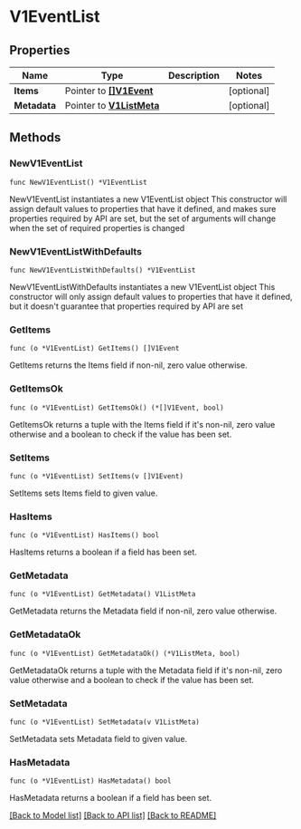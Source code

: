 # V1EventList

## Properties

Name | Type | Description | Notes
------------ | ------------- | ------------- | -------------
**Items** | Pointer to [**[]V1Event**](V1Event.md) |  | [optional] 
**Metadata** | Pointer to [**V1ListMeta**](V1ListMeta.md) |  | [optional] 

## Methods

### NewV1EventList

`func NewV1EventList() *V1EventList`

NewV1EventList instantiates a new V1EventList object
This constructor will assign default values to properties that have it defined,
and makes sure properties required by API are set, but the set of arguments
will change when the set of required properties is changed

### NewV1EventListWithDefaults

`func NewV1EventListWithDefaults() *V1EventList`

NewV1EventListWithDefaults instantiates a new V1EventList object
This constructor will only assign default values to properties that have it defined,
but it doesn't guarantee that properties required by API are set

### GetItems

`func (o *V1EventList) GetItems() []V1Event`

GetItems returns the Items field if non-nil, zero value otherwise.

### GetItemsOk

`func (o *V1EventList) GetItemsOk() (*[]V1Event, bool)`

GetItemsOk returns a tuple with the Items field if it's non-nil, zero value otherwise
and a boolean to check if the value has been set.

### SetItems

`func (o *V1EventList) SetItems(v []V1Event)`

SetItems sets Items field to given value.

### HasItems

`func (o *V1EventList) HasItems() bool`

HasItems returns a boolean if a field has been set.

### GetMetadata

`func (o *V1EventList) GetMetadata() V1ListMeta`

GetMetadata returns the Metadata field if non-nil, zero value otherwise.

### GetMetadataOk

`func (o *V1EventList) GetMetadataOk() (*V1ListMeta, bool)`

GetMetadataOk returns a tuple with the Metadata field if it's non-nil, zero value otherwise
and a boolean to check if the value has been set.

### SetMetadata

`func (o *V1EventList) SetMetadata(v V1ListMeta)`

SetMetadata sets Metadata field to given value.

### HasMetadata

`func (o *V1EventList) HasMetadata() bool`

HasMetadata returns a boolean if a field has been set.


[[Back to Model list]](../README.md#documentation-for-models) [[Back to API list]](../README.md#documentation-for-api-endpoints) [[Back to README]](../README.md)


